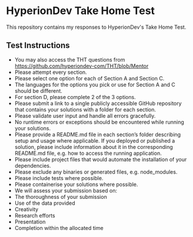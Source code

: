 # HyperionDev Take Home Test

This repository contains my responses to HyperionDev's Take Home Test.

## Test Instructions

* You may also access the THT questions from
https://github.com/hyperiondev-com/THT/blob/Mentor
* Please attempt every section.
* Please select one option for each of Section A and Section C.
* The languages for the options you pick or use for Section A and C should be
different.
* For section D, please complete 2 of the 3 options.
* Please submit a link to a single publicly accessible GitHub repository that
contains your solutions with a folder for each section.
* Please validate user input and handle all errors gracefully.
* No runtime errors or exceptions should be encountered while running your
solutions.
* Please provide a README.md file in each section’s folder describing setup
and usage where applicable.
If you deployed or published a solution, please include information about it
in the corresponding README.md file, e.g. how to access the running
application.
* Please include project files that would automate the installation of your
dependencies.
* Please exclude any binaries or generated files, e.g. node_modules.
* Please include tests where possible.
* Please containerise your solutions where possible.
* We will assess your submission based on:
* The thoroughness of your submission
* Use of the data provided
* Creativity
* Research efforts
* Presentation
* Completion within the allocated time
